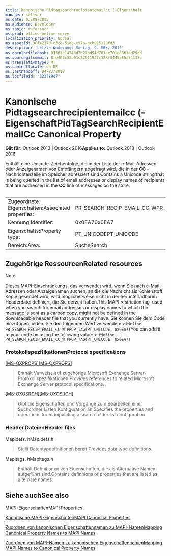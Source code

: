 ```yaml
---
title: Kanonische Pidtagsearchrecipientemailcc (-Eigenschaft
manager: soliver
ms.date: 03/09/2015
ms.audience: Developer
ms.topic: reference
ms.prod: office-online-server
localization_priority: Normal
ms.assetid: 38fe217d-cf2e-51de-c97a-acb015129fd3
description: 'Letzte �nderung: Montag, 9. M�rz 2015'
ms.openlocfilehash: 03501e14740d7b27bd54d761ae701e8863ad79dd
ms.sourcegitcommit: 8fe462c32b91c87911942c188f3445e85a54137c
ms.translationtype: MT
ms.contentlocale: de-DE
ms.lasthandoff: 04/23/2019
ms.locfileid: "32358947"
---
```

# <a name="pidtagsearchrecipientemailcc-canonical-property"></a><span data-ttu-id="90938-103">Kanonische Pidtagsearchrecipientemailcc (-Eigenschaft</span><span class="sxs-lookup"><span data-stu-id="90938-103">PidTagSearchRecipientEmailCc Canonical Property</span></span>

  
  
<span data-ttu-id="90938-104">**Gilt für**: Outlook 2013 | Outlook 2016</span><span class="sxs-lookup"><span data-stu-id="90938-104">**Applies to**: Outlook 2013 | Outlook 2016</span></span> 
  
<span data-ttu-id="90938-105">Enthält eine Unicode-Zeichenfolge, die in der Liste der e-Mail-Adressen oder Anzeigenamen von Empfängern abgefragt wird, die in der **CC** -Nachrichtenzeile im Speicher adressiert sind.</span><span class="sxs-lookup"><span data-stu-id="90938-105">Contains a Unicode string that is being queried in the list of email addresses or display names of recipients that are addressed in the **CC** line of messages on the store.</span></span> 
  
## 

|||
|:-----|:-----|
|<span data-ttu-id="90938-106">Zugeordnete Eigenschaften:</span><span class="sxs-lookup"><span data-stu-id="90938-106">Associated properties:</span></span>  <br/> |<span data-ttu-id="90938-107">PR_SEARCH_RECIP_EMAIL_CC_W</span><span class="sxs-lookup"><span data-stu-id="90938-107">PR_SEARCH_RECIP_EMAIL_CC_W</span></span>  <br/> |
|<span data-ttu-id="90938-108">Kennung:</span><span class="sxs-lookup"><span data-stu-id="90938-108">Identifier:</span></span>  <br/> |<span data-ttu-id="90938-109">0x0EA7</span><span class="sxs-lookup"><span data-stu-id="90938-109">0x0EA7</span></span>  <br/> |
|<span data-ttu-id="90938-110">Eigenschafts:</span><span class="sxs-lookup"><span data-stu-id="90938-110">Property type:</span></span>  <br/> |<span data-ttu-id="90938-111">PT_UNICODE</span><span class="sxs-lookup"><span data-stu-id="90938-111">PT_UNICODE</span></span>  <br/> |
|<span data-ttu-id="90938-112">Bereich:</span><span class="sxs-lookup"><span data-stu-id="90938-112">Area:</span></span>  <br/> |<span data-ttu-id="90938-113">Suche</span><span class="sxs-lookup"><span data-stu-id="90938-113">Search</span></span>  <br/> |
   
## <a name="related-resources"></a><span data-ttu-id="90938-114">Zugehörige Ressourcen</span><span class="sxs-lookup"><span data-stu-id="90938-114">Related resources</span></span>

> [!NOTE]
> <span data-ttu-id="90938-115">Dieses MAPI-Einschränkungs, das verwendet wird, wenn Sie nach e-Mail-Adressen oder Anzeigenamen suchen, an die die Nachricht als Kohlenstoff Kopie gesendet wird, wird möglicherweise nicht in der herunterladbaren Headerdatei definiert, die Sie derzeit haben.</span><span class="sxs-lookup"><span data-stu-id="90938-115">This MAPI restriction tag, used when you search for email addresses or display names to which the message is sent as a carbon copy, might not be defined in the downloadable header file that you currently have.</span></span> <span data-ttu-id="90938-116">Sie können Sie dem Code hinzufügen, indem Sie den folgenden Wert verwenden: >`#define PR_SEARCH_RECIP_EMAIL_CC_W PROP_TAG(PT_UNICODE, 0x0EA7)`</span><span class="sxs-lookup"><span data-stu-id="90938-116">You can add it to your code by using the following value: >  `#define PR_SEARCH_RECIP_EMAIL_CC_W PROP_TAG(PT_UNICODE, 0x0EA7)`</span></span>
  
### <a name="protocol-specifications"></a><span data-ttu-id="90938-117">Protokollspezifikationen</span><span class="sxs-lookup"><span data-stu-id="90938-117">Protocol specifications</span></span>

<span data-ttu-id="90938-118">[[MS-OXPROPS]](https://msdn.microsoft.com/library/f6ab1613-aefe-447d-a49c-18217230b148%28Office.15%29.aspx)</span><span class="sxs-lookup"><span data-stu-id="90938-118">[[MS-OXPROPS]](https://msdn.microsoft.com/library/f6ab1613-aefe-447d-a49c-18217230b148%28Office.15%29.aspx)</span></span>
  
> <span data-ttu-id="90938-119">Enthält Verweise auf zugehörige Microsoft Exchange Server-Protokollspezifikationen.</span><span class="sxs-lookup"><span data-stu-id="90938-119">Provides references to related Microsoft Exchange Server protocol specifications.</span></span>
    
<span data-ttu-id="90938-120">[[MS-OXOSRCH]](https://msdn.microsoft.com/library/c72e49b8-78c7-4483-ad65-e46e9133673b%28Office.15%29.aspx)</span><span class="sxs-lookup"><span data-stu-id="90938-120">[[MS-OXOSRCH]](https://msdn.microsoft.com/library/c72e49b8-78c7-4483-ad65-e46e9133673b%28Office.15%29.aspx)</span></span>
  
> <span data-ttu-id="90938-121">Gibt die Eigenschaften und Vorgänge zum Bearbeiten einer Suchordner Listen Konfiguration an.</span><span class="sxs-lookup"><span data-stu-id="90938-121">Specifies the properties and operations for manipulating a search folder list configuration.</span></span>
    
### <a name="header-files"></a><span data-ttu-id="90938-122">Header Dateien</span><span class="sxs-lookup"><span data-stu-id="90938-122">Header files</span></span>

<span data-ttu-id="90938-123">Mapidefs. h</span><span class="sxs-lookup"><span data-stu-id="90938-123">Mapidefs.h</span></span>
  
> <span data-ttu-id="90938-124">Stellt Datentypdefinitionen bereit.</span><span class="sxs-lookup"><span data-stu-id="90938-124">Provides data type definitions.</span></span>
    
<span data-ttu-id="90938-125">Mapitags. h</span><span class="sxs-lookup"><span data-stu-id="90938-125">Mapitags.h</span></span>
  
> <span data-ttu-id="90938-126">Enthält Definitionen von Eigenschaften, die als Alternative Namen aufgeführt sind.</span><span class="sxs-lookup"><span data-stu-id="90938-126">Contains definitions of properties that are listed as alternate names.</span></span>
    
## <a name="see-also"></a><span data-ttu-id="90938-127">Siehe auch</span><span class="sxs-lookup"><span data-stu-id="90938-127">See also</span></span>



[<span data-ttu-id="90938-128">MAPI-Eigenschaften</span><span class="sxs-lookup"><span data-stu-id="90938-128">MAPI Properties</span></span>](mapi-properties.md)
  
[<span data-ttu-id="90938-129">Kanonische MAPI-Eigenschaften</span><span class="sxs-lookup"><span data-stu-id="90938-129">MAPI Canonical Properties</span></span>](mapi-canonical-properties.md)
  
[<span data-ttu-id="90938-130">Zuordnen von kanonischen Eigenschaftennamen zu MAPI-Namen</span><span class="sxs-lookup"><span data-stu-id="90938-130">Mapping Canonical Property Names to MAPI Names</span></span>](mapping-canonical-property-names-to-mapi-names.md)
  
[<span data-ttu-id="90938-131">Zuordnen von MAPI-Namen zu kanonischen Eigenschaftennamen</span><span class="sxs-lookup"><span data-stu-id="90938-131">Mapping MAPI Names to Canonical Property Names</span></span>](mapping-mapi-names-to-canonical-property-names.md)

